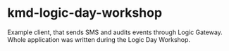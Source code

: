 # kmd-logic-day-workshop
Example client, that sends SMS and audits events through Logic Gateway. Whole application was written during the Logic Day Workshop.

